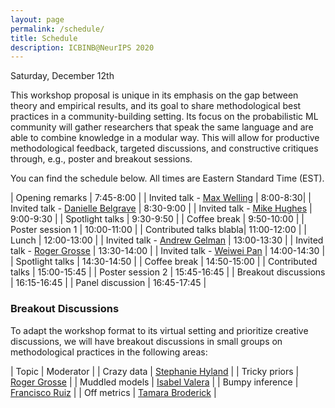 ```yaml
---
layout: page
permalink: /schedule/
title: Schedule
description: ICBINB@NeurIPS 2020
---
```


<!-- # NeurIPS 2020 "I Can't Believe It's Not Better!" (ICBINB) Workshop Schedule -->
Saturday, December 12th
<!-- Times are listed in Eastern Daylight Time -->

This workshop proposal is unique in its emphasis on the gap between theory and empirical results, and its goal to share methodological best practices in a community-building setting. Its focus on the probabilistic ML community will gather researchers that speak the same language and are able to combine knowledge in a modular way. This will allow for productive methodological feedback, targeted discussions, and constructive critiques through, e.g., poster and breakout sessions.

You can find the schedule below. All times are Eastern Standard Time (EST).

| Opening remarks                    | 7:45-8:00 |
| Invited talk - [Max Welling](https://staff.fnwi.uva.nl/m.welling/)         | 8:00-8:30|
| Invited talk - [Danielle Belgrave](https://www.microsoft.com/en-us/research/people/dabelgra/)    | 8:30-9:00 |
| Invited talk - [Mike Hughes](https://www.michaelchughes.com/)         | 9:00-9:30 |
| Spotlight talks                       | 9:30-9:50 |
| Coffee break                          | 9:50-10:00 |
| Poster session 1                          | 10:00-11:00 |
| Contributed talks
blabla| 11:00-12:00 |
| Lunch                          | 12:00-13:00 |
| Invited talk - [Andrew Gelman](http://www.stat.columbia.edu/~gelman/) | 13:00-13:30 |
| Invited talk - [Roger Grosse](https://www.cs.toronto.edu/~rgrosse/) | 13:30-14:00 |
| Invited talk - [Weiwei Pan](https://iacs.seas.harvard.edu/people/weiwei-pan) | 14:00-14:30 |
| Spotlight talks                       | 14:30-14:50 |
| Coffee break                          | 14:50-15:00 |
| Contributed talks                     | 15:00-15:45 |
| Poster session 2                      | 15:45-16:45 |
| Breakout discussions                  | 16:15-16:45 |
| Panel discussion                      | 16:45-17:45 |

### Breakout Discussions

To adapt the workshop format to its virtual setting and prioritize creative discussions, we will have breakout discussions in small groups on methodological practices in the following areas:


| Topic         | Moderator |
| Crazy data        | [Stephanie Hyland](https://sthy.land/pages/bio.html) |
| Tricky priors         | [Roger Grosse](http://www.cs.toronto.edu/~rgrosse/) |
| Muddled models      | [Isabel Valera](https://ivaleram.github.io/) |
| Bumpy inference  | [Francisco Ruiz](https://franrruiz.github.io/)  |
| Off metrics | [Tamara Broderick](https://people.csail.mit.edu/tbroderick/) |
